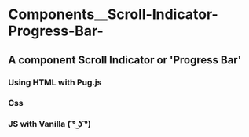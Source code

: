 # Components__Scroll-Indicator-Progress-Bar-

## A component Scroll Indicator or 'Progress Bar'

### Using HTML with Pug.js
### Css
### JS  with Vanilla  ( ͡° ͜ʖ ͡°) 
